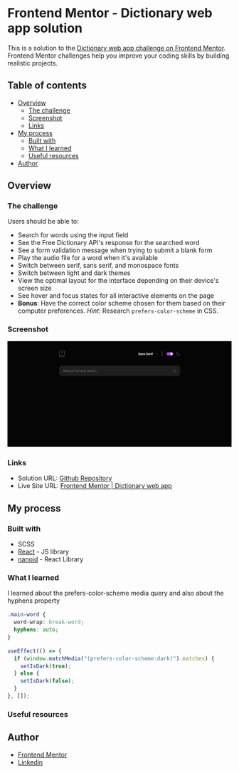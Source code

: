 # Frontend Mentor - Dictionary web app solution

This is a solution to the [Dictionary web app challenge on Frontend Mentor](https://www.frontendmentor.io/challenges/dictionary-web-app-h5wwnyuKFL). Frontend Mentor challenges help you improve your coding skills by building realistic projects.

## Table of contents

- [Overview](#overview)
  - [The challenge](#the-challenge)
  - [Screenshot](#screenshot)
  - [Links](#links)
- [My process](#my-process)
  - [Built with](#built-with)
  - [What I learned](#what-i-learned)
  - [Useful resources](#useful-resources)
- [Author](#author)

## Overview

### The challenge

Users should be able to:

- Search for words using the input field
- See the Free Dictionary API's response for the searched word
- See a form validation message when trying to submit a blank form
- Play the audio file for a word when it's available
- Switch between serif, sans serif, and monospace fonts
- Switch between light and dark themes
- View the optimal layout for the interface depending on their device's screen size
- See hover and focus states for all interactive elements on the page
- **Bonus**: Have the correct color scheme chosen for them based on their computer preferences. _Hint_: Research `prefers-color-scheme` in CSS.

### Screenshot

![Screenshot](image.png)

### Links

- Solution URL: [Github Repository](https://github.com/simokitkat/dictionary-web-app)
- Live Site URL: [Frontend Mentor | Dictionary web app](https://freedictionarywebapp.netlify.app/)

## My process

### Built with

- SCSS
- [React](https://reactjs.org/) - JS library
- [nanoid](https://github.com/ai/nanoid) - React Library

### What I learned

I learned about the prefers-color-scheme media query and also about the hyphens property

```css
.main-word {
  word-wrap: break-word;
  hyphens: auto;
}
```

```js
useEffect(() => {
  if (window.matchMedia("(prefers-color-scheme:dark)").matches) {
    setIsDark(true);
  } else {
    setIsDark(false);
  }
}, []);
```

### Useful resources

## Author

- [Frontend Mentor](https://www.frontendmentor.io/profile/simokitkat)
- [Linkedin](https://www.linkedin.com/in/islamsoliman92)
